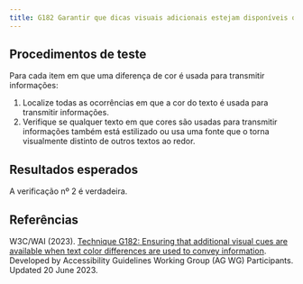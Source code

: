 ```yaml
---
title: G182 Garantir que dicas visuais adicionais estejam disponíveis quando diferenças de cor de texto forem usadas para transmitir informações
---
```


## Procedimentos de teste

Para cada item em que uma diferença de cor é usada para transmitir informações:

1. Localize todas as ocorrências em que a cor do texto é usada para transmitir informações.
2. Verifique se qualquer texto em que cores são usadas para transmitir informações também está estilizado ou usa uma fonte que o torna visualmente distinto de outros textos ao redor.

## Resultados esperados
A verificação nº 2 é verdadeira.

## Referências
W3C/WAI (2023). [Technique G182: Ensuring that additional visual cues are available when text color differences are used to convey information](https://www.w3.org/WAI/WCAG22/Techniques/general/G182). Developed by Accessibility Guidelines Working Group (AG WG) Participants. Updated 20 June 2023.